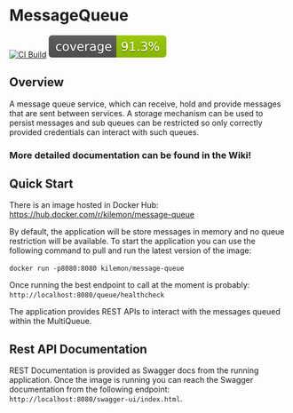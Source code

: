 # MessageQueue
[![CI Build](https://github.com/Kilemonn/MessageQueue/actions/workflows/gradle.yml/badge.svg)](https://github.com/Kilemonn/MessageQueue/actions/workflows/gradle.yml) [![Coverage](.github/badges/jacoco.svg)](https://github.com/Kilemonn/MessageQueue/actions/workflows/gradle.yml)

## Overview

A message queue service, which can receive, hold and provide messages that are sent between services.
A storage mechanism can be used to persist messages and sub queues can be restricted so only correctly provided credentials
can interact with such queues.

### More detailed documentation can be found in the Wiki!

## Quick Start

There is an image hosted in Docker Hub: https://hub.docker.com/r/kilemon/message-queue

By default, the application will be store messages in memory and no queue restriction will be available.
To start the application you can use the following command to pull and run the latest version of the image:

`docker run -p8080:8080 kilemon/message-queue`

Once running the best endpoint to call at the moment is probably: `http://localhost:8080/queue/healthcheck`

The application provides REST APIs to interact with the messages queued within the MultiQueue.

## Rest API Documentation

REST Documentation is provided as Swagger docs from the running application. Once the image is running you can reach the Swagger documentation from the following endpoint: `http://localhost:8080/swagger-ui/index.html`.
